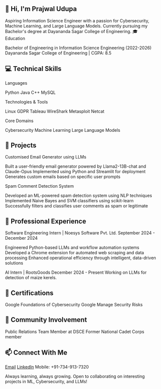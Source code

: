 ## 👋 Hi, I'm Prajwal Udupa
Aspiring Information Science Engineer with a passion for Cybersecurity, Machine Learning, and Large Language Models. Currently pursuing my Bachelor's degree at Dayananda Sagar College of Engineering.
🎓 Education

Bachelor of Engineering in Information Science Engineering (2022-2026)
Dayananda Sagar College of Engineering | CGPA: 8.5

## 💻 Technical Skills
Languages

Python
Java
C++
MySQL

Technologies & Tools

Linux
GDPR
Tableau
WireShark
Metasploit
Netcat

Core Domains

Cybersecurity
Machine Learning
Large Language Models

## 🚀 Projects
Customised Email Generator using LLMs

Built a user-friendly email generator powered by Llama2-13B-chat and Claude-Opus
Implemented using Python and Streamlit for deployment
Generates custom emails based on specific user prompts

Spam Comment Detection System

Developed an ML-powered spam detection system using NLP techniques
Implemented Naive Bayes and SVM classifiers using scikit-learn
Successfully filters and classifies user comments as spam or legitimate

## 🏢 Professional Experience
Software Engineering Intern | Noesys Software Pvt. Ltd.
September 2024 - December 2024

Engineered Python-based LLMs and workflow automation systems
Developed a Chrome extension for automated web scraping and data processing
Enhanced operational efficiency through intelligent, data-driven solutions

AI Intern | RootsGoods 
December 2024 - Present 
Working on LLMs for detection of maize kerels.

## 📜 Certifications

Google Foundations of Cybersecurity
Google Manage Security Risks

## 🌟 Community Involvement

Public Relations Team Member at DSCE
Former National Cadet Corps member

## 📫 Connect With Me

[Email](uprajwal05@gmail.com)
[LinkedIn](www.linkedin.com/in/prajwal-udupa-011359261)
Mobile: +91-734-913-7320


Always learning, always growing. Open to collaborating on interesting projects in ML, Cybersecurity, and LLMs!
